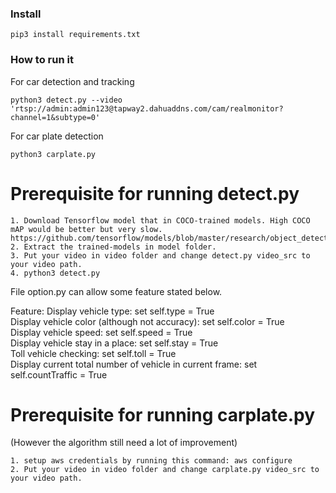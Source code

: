 ### Install
```
pip3 install requirements.txt
```
### How to run it
For car detection and tracking
```
python3 detect.py --video 'rtsp://admin:admin123@tapway2.dahuaddns.com/cam/realmonitor?channel=1&subtype=0'
```
For car plate detection
```
python3 carplate.py
```

# Prerequisite for running detect.py  
```
1. Download Tensorflow model that in COCO-trained models. High COCO mAP would be better but very slow.  
https://github.com/tensorflow/models/blob/master/research/object_detection/g3doc/detection_model_zoo.md  
2. Extract the trained-models in model folder.  
3. Put your video in video folder and change detect.py video_src to your video path.
4. python3 detect.py
```
File option.py can allow some feature stated below. 

Feature:
Display vehicle type: set self.type = True  
Display vehicle color (although not accuracy): set self.color = True  
Display vehicle speed: set self.speed = True  
Display vehicle stay in a place: set self.stay = True  
Toll vehicle checking: set self.toll = True  
Display current total number of vehicle in current frame: set self.countTraffic = True  

# Prerequisite for running carplate.py  
(However the algorithm still need a lot of improvement)
```
1. setup aws credentials by running this command: aws configure  
2. Put your video in video folder and change carplate.py video_src to your video path.
```
